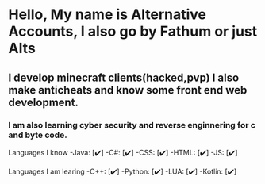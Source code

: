 # Hello, My name is Alternative Accounts, I also go by Fathum or just Alts

##         I develop minecraft clients(hacked,pvp) I also make anticheats and know some front end web development.

###             I am also learning cyber security and reverse enginnering for c and byte code.


Languages I know
-Java: [✔️]
-C#: [✔️]
-CSS: [✔️]
-HTML: [✔️]
-JS: [✔️]


Languages I am learing
-C++: [✔️]
-Python: [✔️]
-LUA: [✔️]
-Kotlin: [✔️]

